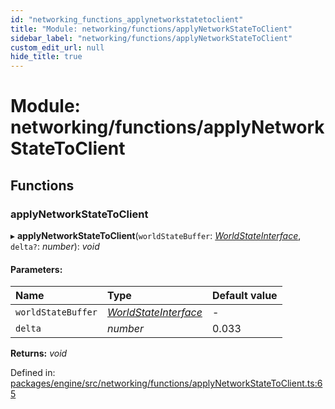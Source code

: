 ```yaml
---
id: "networking_functions_applynetworkstatetoclient"
title: "Module: networking/functions/applyNetworkStateToClient"
sidebar_label: "networking/functions/applyNetworkStateToClient"
custom_edit_url: null
hide_title: true
---
```


# Module: networking/functions/applyNetworkStateToClient

## Functions

### applyNetworkStateToClient

▸ **applyNetworkStateToClient**(`worldStateBuffer`: [*WorldStateInterface*](../interfaces/networking_interfaces_worldstate.worldstateinterface.md), `delta?`: *number*): *void*

#### Parameters:

Name | Type | Default value |
:------ | :------ | :------ |
`worldStateBuffer` | [*WorldStateInterface*](../interfaces/networking_interfaces_worldstate.worldstateinterface.md) | - |
`delta` | *number* | 0.033 |

**Returns:** *void*

Defined in: [packages/engine/src/networking/functions/applyNetworkStateToClient.ts:65](https://github.com/xr3ngine/xr3ngine/blob/716a06460/packages/engine/src/networking/functions/applyNetworkStateToClient.ts#L65)

